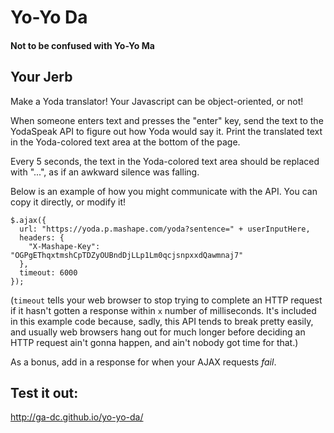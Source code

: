 # Yo-Yo Da

#### Not to be confused with Yo-Yo Ma

## Your Jerb

Make a Yoda translator! Your Javascript can be object-oriented, or not!


When someone enters text and presses the "enter" key, send the text to the YodaSpeak API to figure out how Yoda would say it. Print the translated text in the Yoda-colored text area at the bottom of the page.

Every 5 seconds, the text in the Yoda-colored text area should be replaced with "...", as if an awkward silence was falling. 

Below is an example of how you might communicate with the API. You can copy it directly, or modify it!

```
$.ajax({
  url: "https://yoda.p.mashape.com/yoda?sentence=" + userInputHere, 
  headers: {
    "X-Mashape-Key": "OGPgEThqxtmshCpTDZyOUBndDjLLp1Lm0qcjsnpxxdQawmnaj7"
  },
  timeout: 6000
});
```

(`timeout` tells your web browser to stop trying to complete an HTTP request if it hasn't gotten a response within `x` number of milliseconds. It's included in this example code because, sadly, this API tends to break pretty easily, and usually web browsers hang out for much longer before deciding an HTTP request ain't gonna happen, and ain't nobody got time for that.)

As a bonus, add in a response for when your AJAX requests *fail*.




## Test it out:

http://ga-dc.github.io/yo-yo-da/




